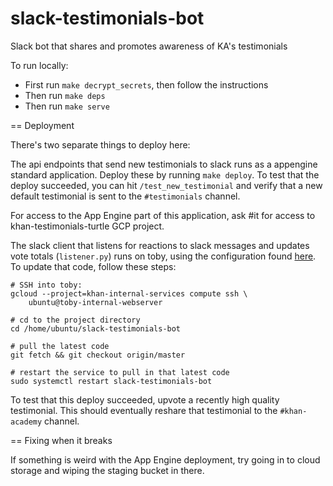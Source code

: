 # slack-testimonials-bot
Slack bot that shares and promotes awareness of KA's testimonials

To run locally:
* First run `make decrypt_secrets`, then follow the instructions
* Then run `make deps`
* Then run `make serve`

== Deployment

There's two separate things to deploy here:

The api endpoints that send new testimonials to slack runs as a appengine
standard application. Deploy these by running `make deploy`. To test that the
deploy succeeded, you can hit `/test_new_testimonial` and verify that a new
default testimonial is sent to the `#testimonials` channel.

For access to the App Engine part of this application, ask #it for access to
khan-testimonials-turtle GCP project.

The slack client that listens for reactions to slack messages and updates vote
totals (`listener.py`) runs on toby, using the configuration found
[here](https://github.com/Khan/aws-config/blob/master/toby/etc/systemd/system/slack-testimonials-bot.service).
To update that code, follow these steps:

```
# SSH into toby:
gcloud --project=khan-internal-services compute ssh \
    ubuntu@toby-internal-webserver

# cd to the project directory
cd /home/ubuntu/slack-testimonials-bot

# pull the latest code
git fetch && git checkout origin/master

# restart the service to pull in that latest code
sudo systemctl restart slack-testimonials-bot
```

To test that this deploy succeeded, upvote a recently high quality testimonial.
This should eventually reshare that testimonial to the `#khan-academy` channel.

== Fixing when it breaks

If something is weird with the App Engine deployment, try going in to cloud
storage and wiping the staging bucket in there.
